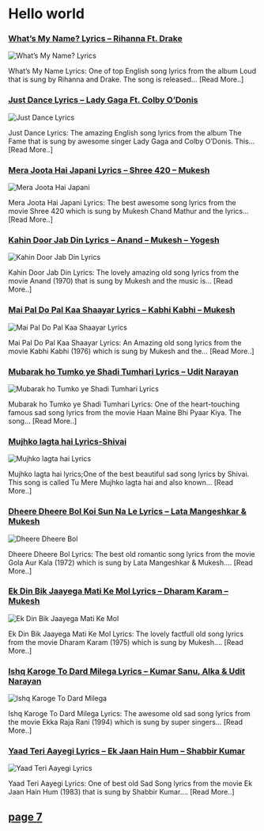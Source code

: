 # Hello world

### [What’s My Name? Lyrics – Rihanna Ft. Drake](http://catchylyrics.net/2017/03/whats-my-name-lyrics/)
![What’s My Name? Lyrics](http://catchylyrics.net/wp-content/uploads/2017/03/Whats-My-Name-Lyrics.jpg)

What’s My Name Lyrics: One of top English song lyrics from the album Loud that is sung by Rihanna and Drake.
The song is released… [Read More..]

### [Just Dance Lyrics – Lady Gaga Ft. Colby O’Donis](http://catchylyrics.net/2017/03/just-dance-lyrics/)
![Just Dance Lyrics](http://catchylyrics.net/wp-content/uploads/2017/03/Just-Dance-Lyrics.jpg)

Just Dance Lyrics: The amazing English song lyrics from the album The Fame that is sung by
awesome singer Lady Gaga and Colby O’Donis. This… [Read More..]

### [Mera Joota Hai Japani Lyrics – Shree 420 – Mukesh](http://catchylyrics.net/2017/03/mera-joota-hai-japani-lyrics/)
![Mera Joota Hai Japani](http://catchylyrics.net/wp-content/uploads/2017/03/nera-joota.jpg)

Mera Joota Hai Japani Lyrics: The best awesome song lyrics from the movie Shree 420 which
is sung by Mukesh Chand Mathur and the lyrics… [Read More..]

### [Kahin Door Jab Din Lyrics – Anand – Mukesh – Yogesh](http://catchylyrics.net/2017/03/kahin-door-jab-din-lyrics/)
![Kahin Door Jab Din Lyrics](http://catchylyrics.net/wp-content/uploads/2017/03/Kahin-Door-Jab-Din-lyrics.jpg)

Kahin Door Jab Din Lyrics: The lovely amazing old song lyrics from the movie Anand (1970)
that is sung by Mukesh and the music is… [Read More..]

### [Mai Pal Do Pal Kaa Shaayar Lyrics – Kabhi Kabhi – Mukesh](http://catchylyrics.net/2017/03/mai-pal-do-pal-kaa-shaayar-lyrics/)
![Mai Pal Do Pal Kaa Shaayar Lyrics](http://catchylyrics.net/wp-content/uploads/2017/03/main-pal-do-pal.jpg)

Mai Pal Do Pal Kaa Shaayar Lyrics: An Amazing old song lyrics from the movie Kabhi Kabhi (1976)
which is sung by Mukesh and the… [Read More..]

### [Mubarak ho Tumko ye Shadi Tumhari Lyrics – Udit Narayan](http://catchylyrics.net/2017/03/mubarak-ho-tumko-ye-shadi-tumhari-lyrics/)
![Mubarak ho Tumko ye Shadi Tumhari Lyrics](http://catchylyrics.net/wp-content/uploads/2017/03/mubarak-ho-tumko-yeh-shadi-tumhari-Lyrics.jpg)

Mubarak ho Tumko ye Shadi Tumhari Lyrics: One of the heart-touching famous sad song lyrics
from the movie Haan Maine Bhi Pyaar Kiya. The song… [Read More..]

### [Mujhko lagta hai Lyrics-Shivai](http://catchylyrics.net/2017/03/mujhko-lagta-hai-lyrics-shivai/)
![Mujhko lagta hai Lyrics](http://catchylyrics.net/wp-content/uploads/2017/03/Mujhko-lagta-hai-Lyrics.jpg)

Mujhko lagta hai lyrics;One of the best beautiful sad song lyrics by Shivai.
This song is called Tu Mere Mujhko lagta hai and also known… [Read More..]

### [Dheere Dheere Bol Koi Sun Na Le Lyrics – Lata Mangeshkar & Mukesh](http://catchylyrics.net/2017/03/dheere-dheere-bol-lyrics/)
![Dheere Dheere Bol](http://catchylyrics.net/wp-content/uploads/2017/03/dhere-dhere-bol.jpg)

Dheere Dheere Bol Lyrics: The best old romantic song lyrics from the movie Gola Aur Kala (1972)
which is sung by Lata Mangeshkar & Mukesh…. [Read More..]

### [Ek Din Bik Jaayega Mati Ke Mol Lyrics – Dharam Karam – Mukesh](http://catchylyrics.net/2017/03/ek-din-bik-jaayega-mati-ke-mol-lyrics/)
![Ek Din Bik Jaayega Mati Ke Mol](http://catchylyrics.net/wp-content/uploads/2017/03/ek-din-bik.jpg)

Ek Din Bik Jaayega Mati Ke Mol Lyrics: The lovely factfull old song lyrics from the
movie Dharam Karam (1975) which is sung by Mukesh…. [Read More..]

### [Ishq Karoge To Dard Milega Lyrics – Kumar Sanu, Alka & Udit Narayan](http://catchylyrics.net/2017/03/ishq-karoge-to-dard-milega-lyrics/)
![Ishq Karoge To Dard Milega](http://catchylyrics.net/wp-content/uploads/2017/03/Ishq-Karoge-To-Dard-Milega.jpg)

Ishq Karoge To Dard Milega Lyrics: The awesome old sad song lyrics from the movie Ekka Raja Rani (1994)
which is sung by super singers… [Read More..]

### [Yaad Teri Aayegi Lyrics – Ek Jaan Hain Hum – Shabbir Kumar](http://catchylyrics.net/2017/03/yaad-teri-aayegi-lyrics/)
![Yaad Teri Aayegi Lyrics](http://catchylyrics.net/wp-content/uploads/2017/03/Yaad-Teri-Aayegi-Lyrics.jpg)

Yaad Teri Aayegi Lyrics: One of best old Sad Song lyrics from the movie Ek Jaan Hain Hum (1983)
that is sung by Shabbir Kumar…. [Read More..]

## [page 7]()

